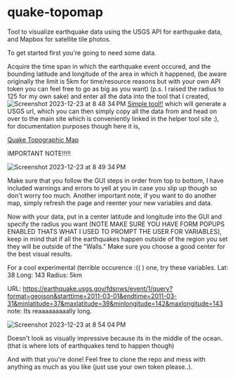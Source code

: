 # quake-topomap
Tool to visualize earthquake data using the USGS API for earthquake data, and Mapbox for satellite tile photos.

To get started first you're going to need some data. 

Acquire the time span in which the earthquake event occured, and the bounding latitude and longitude of the area in which it happened, 
(be aware originally the limit is 5km for time/resource reasons but with your own API token you can feel free to go as big as you want)
(p.s. I raised the radius to 125 for my own sake)
and enter all the data into the tool that I created,
![Screenshot 2023-12-23 at 8 48 34 PM](https://github.com/ahounain/quake-topomap/assets/69880126/a82af8db-2fbe-4edd-af5f-183a4918fa7d)
[Simple tool!!](https://ahounain.github.io/quake-topomap/init/)
which will generate a USGS url, which you can then simply copy all the data from and head on over to the main site
which is conveniently linked in the helper tool site :), 
for documentation purposes though here it is, 

[Quake Topographic Map](https://ahounain.github.io/quake-topomap)


IMPORTANT NOTE!!!!!

![Screenshot 2023-12-23 at 8 49 34 PM](https://github.com/ahounain/quake-topomap/assets/69880126/36339d5e-3cd5-40ec-84c3-79012f0a15ba)

Make sure that you follow the GUI steps in order from top to bottom, I have included warnings and errors to yell at you
in case you slip up though so don't worry too much.
Another important note, if you want to do another map, simply refresh the page and reenter your new variables and data.

Now with your data, put in a center latitude and longitude into the GUI and specify the radius you want (NOTE MAKE SURE YOU HAVE FORM POPUPS ENABLED THATS WHAT I USED TO PROMPT THE USER FOR VARIABLES), keep in mind that 
if all the earthquakes happen outside of the region you set they will be outside of the "Walls." Make sure you choose a good 
center for the best visual results. 

For a cool experimental (terrible occurence :(( ) one, try these variables.
Lat: 38
Long: 143
Radius: 5km

URL: https://earthquake.usgs.gov/fdsnws/event/1/query?format=geojson&starttime=2011-03-01&endtime=2011-03-31&minlatitude=37&maxlatitude=39&minlongitude=142&maxlongitude=143
note: Its reaaaaaaaaally long.

![Screenshot 2023-12-23 at 8 54 04 PM](https://github.com/ahounain/quake-topomap/assets/69880126/927d8efc-9374-4d86-a571-c0ebefe8c1e7)

Doesn't look as visually impressive because its in the middle of the ocean. (that is where lots of earthquakes tend to happen though)

And with that you're done! 
Feel free to clone the repo and mess with anything as much as you like (just use your own token please..).
